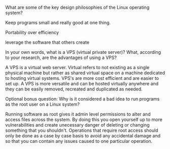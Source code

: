 What are some of the key design philosophies of the Linux operating system?

Keep programs small and really good at one thing.

Portability over efficiency

leverage the software that others create



In your own words, what is a VPS (virtual private server)? What, according to your research, are the advantages of using a VPS?

A VPS is a virtual web server. Virtual refers to not existing as a single physical machine but rather as shared virtual space on a machine dedicated to hosting virtual systems. VPS's are more cost efficient and are easier to set up. A VPS is more versatile and can be hosted virtually anywhere and they can be easily removed, recreated and duplicated as needed.

Optional bonus question: Why is it considered a bad idea to run programs as the root user on a Linux system?

Running software as root gives it admin level permissions to alter and access files across the system. By doing this you open yourself up to more vulnerabilities and create unecessary danger of deleting or changing something that you shouldn't. Operations that require root access should only be done as a case by case basis to avoid any accidental damage and so that you can contain any issues caused to one particular operation.
